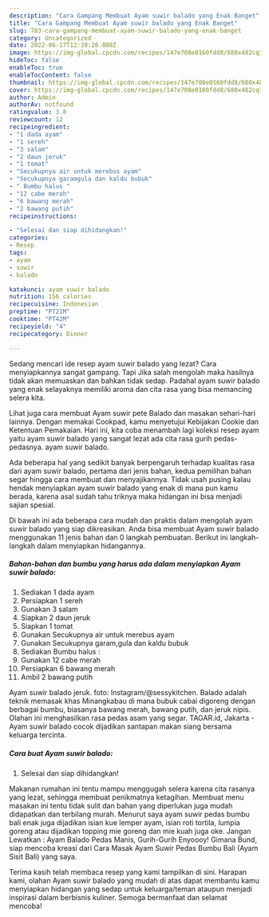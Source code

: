 ```yaml
---
description: "Cara Gampang Membuat Ayam suwir balado yang Enak Banget"
title: "Cara Gampang Membuat Ayam suwir balado yang Enak Banget"
slug: 783-cara-gampang-membuat-ayam-suwir-balado-yang-enak-banget
category: Uncategorized
date: 2022-06-17T12:39:20.808Z
image: https://img-global.cpcdn.com/recipes/147e708e0160fdd8/680x482cq70/ayam-suwir-balado-foto-resep-utama.jpg
hideToc: false
enableToc: true
enableTocContent: false
thumbnail: https://img-global.cpcdn.com/recipes/147e708e0160fdd8/680x482cq70/ayam-suwir-balado-foto-resep-utama.jpg
cover: https://img-global.cpcdn.com/recipes/147e708e0160fdd8/680x482cq70/ayam-suwir-balado-foto-resep-utama.jpg
author: Admin
authorAv: notfound
ratingvalue: 3.8
reviewcount: 12
recipeingredient:
- "1 dada ayam"
- "1 sereh"
- "3 salam"
- "2 daun jeruk"
- "1 tomat"
- "Secukupnya air untuk merebus ayam"
- "Secukupnya garamgula dan kaldu bubuk"
- " Bumbu halus "
- "12 cabe merah"
- "6 bawang merah"
- "2 bawang putih"
recipeinstructions:

- "Selesai dan siap dihidangkan!"
categories:
- Resep
tags:
- ayam
- suwir
- balado

katakunci: ayam suwir balado 
nutrition: 156 calories
recipecuisine: Indonesian
preptime: "PT21M"
cooktime: "PT42M"
recipeyield: "4"
recipecategory: Dinner

---
```



Sedang mencari ide resep ayam suwir balado yang lezat? Cara menyiapkannya sangat gampang. Tapi Jika salah mengolah maka hasilnya tidak akan memuaskan dan bahkan tidak sedap. Padahal ayam suwir balado yang enak selayaknya memiliki aroma dan cita rasa yang bisa memancing selera kita.


Lihat juga cara membuat Ayam suwir pete Balado dan masakan sehari-hari lainnya. Dengan memakai Cookpad, kamu menyetujui Kebijakan Cookie dan Ketentuan Pemakaian. Hari ini, kita coba menambah lagi koleksi resep ayam yaitu ayam suwir balado yang sangat lezat ada cita rasa gurih pedas-pedasnya. ayam suwir balado.

Ada beberapa hal yang sedikit banyak berpengaruh terhadap kualitas rasa dari ayam suwir balado, pertama dari jenis bahan, kedua pemilihan bahan segar hingga cara membuat dan menyajikannya. Tidak usah pusing kalau hendak menyiapkan ayam suwir balado yang enak di mana pun kamu berada, karena asal sudah tahu triknya maka hidangan ini bisa menjadi sajian spesial.


Di bawah ini ada beberapa cara mudah dan praktis dalam mengolah ayam suwir balado yang siap dikreasikan. Anda bisa membuat Ayam suwir balado menggunakan 11 jenis bahan dan 0 langkah pembuatan. Berikut ini langkah-langkah dalam menyiapkan hidangannya.

<!--inarticleads1-->

##### Bahan-bahan dan bumbu yang harus ada dalam menyiapkan Ayam suwir balado:

1. Sediakan 1 dada ayam
1. Persiapkan 1 sereh
1. Gunakan 3 salam
1. Siapkan 2 daun jeruk
1. Siapkan 1 tomat
1. Gunakan Secukupnya air untuk merebus ayam
1. Gunakan Secukupnya garam,gula dan kaldu bubuk
1. Sediakan  Bumbu halus :
1. Gunakan 12 cabe merah
1. Persiapkan 6 bawang merah
1. Ambil 2 bawang putih


Ayam suwir balado jeruk. foto: Instagram/@sessykitchen. Balado adalah teknik memasak khas Minangkabau di mana bubuk cabai digoreng dengan berbagai bumbu, biasanya bawang merah, bawang putih, dan jeruk nipis. Olahan ini menghasilkan rasa pedas asam yang segar. TAGAR.id, Jakarta - Ayam suwir balado cocok dijadikan santapan makan siang bersama keluarga tercinta. 

<!--inarticleads2-->

##### Cara buat Ayam suwir balado:


1. Selesai dan siap dihidangkan!

Makanan rumahan ini tentu mampu menggugah selera karena cita rasanya yang lezat, sehingga membuat penikmatnya ketagihan. Membuat menu masakan ini tentu tidak sulit dan bahan yang diperlukan juga mudah didapatkan dan terbilang murah. Menurut saya ayam suwir pedas bumbu bali enak juga dijadikan isian kue lemper ayam, isian roti tortila, lumpia goreng atau dijadikan topping mie goreng dan mie kuah juga oke. Jangan Lewatkan : Ayam Balado Pedas Manis, Gurih-Gurih Enyoooy! Gimana Bund, siap mencoba kreasi dari Cara Masak Ayam Suwir Pedas Bumbu Bali (Ayam Sisit Bali) yang saya. 

Terima kasih telah membaca resep yang kami tampilkan di sini. Harapan kami, olahan Ayam suwir balado yang mudah di atas dapat membantu kamu menyiapkan hidangan yang sedap untuk keluarga/teman ataupun menjadi inspirasi dalam berbisnis kuliner. Semoga bermanfaat dan selamat mencoba!
